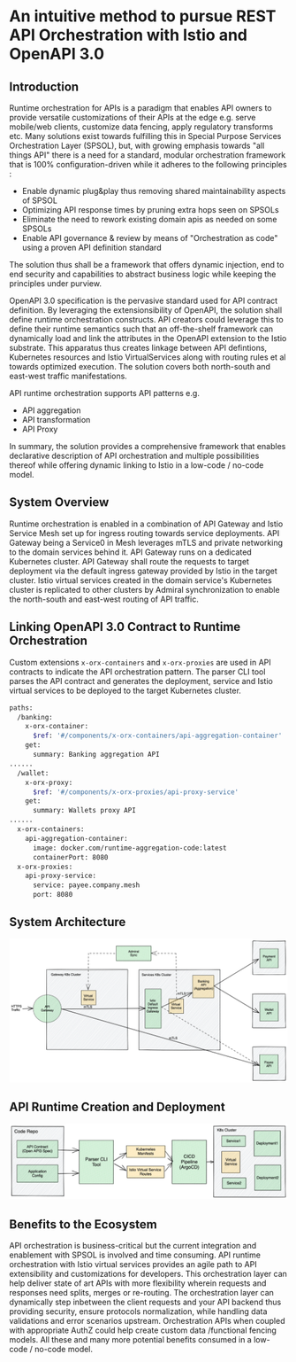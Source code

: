 # An intuitive method to pursue REST API Orchestration with Istio and OpenAPI 3.0
## Introduction

Runtime orchestration for APIs is a paradigm that enables API owners to provide versatile customizations of their APIs at the edge e.g. serve mobile/web clients,  customize data fencing, apply regulatory transforms etc. Many solutions exist towards fulfilling this in Special Purpose Services Orchestration Layer (SPSOL), but, with growing emphasis towards "all things API" there is a need for a standard, modular orchestration framework that is 100% configuration-driven while it adheres to the following principles :
  - Enable dynamic plug&play thus removing shared maintainability aspects of SPSOL
  - Optimizing API response times by pruning extra hops seen on SPSOLs
  - Eliminate the need to rework existing domain apis as needed on some SPSOLs
  - Enable API governance & review by means of "Orchestration as code" using a proven API definition standard 

The solution thus shall be a framework that offers dynamic injection, end to end security and capabilities to abstract business logic while keeping the principles under purview.
<br />

OpenAPI 3.0 specification is the pervasive standard used for API contract definition. By leveraging the extensionsibility of OpenAPI, the solution shall define runtime orchestration constructs. API creators could leverage this to define their runtime semantics such that an off-the-shelf framework can dynamically load and link the attributes in the OpenAPI extension to the Istio substrate. This apparatus thus creates linkage between API defintions, Kubernetes resources and Istio VirtualServices along with routing rules et al towards optimized execution. The solution covers both north-south and east-west traffic manifestations. 

API runtime orchestration supports API patterns e.g.  

- API aggregation
- API transformation
- API Proxy 

In summary, the solution provides a comprehensive framework that enables declarative description of API orchestration and multiple possibilities thereof while offering dynamic linking to Istio in a low-code / no-code model.

## System Overview

Runtime orchestration is enabled in a combination of API Gateway and Istio Service Mesh set up for ingress routing towards service deployments. API Gateway being a Service0 in Mesh leverages mTLS and private networking to the domain services behind it. API Gateway runs on a dedicated Kubernetes cluster. API Gateway shall route the requests to target deployment via the default ingress gateway provided by Istio in the target cluster. Istio virtual services created in the domain service's Kubernetes cluster is replicated to other clusters by Admiral synchronization to enable the north-south and east-west routing of API traffic.


## Linking OpenAPI 3.0 Contract to Runtime Orchestration
Custom extensions `x-orx-containers` and `x-orx-proxies` are used in API contracts to indicate the API orchestration pattern. The parser CLI tool parses the API contract and generates the deployment, service and Istio virtual services to be deployed to the target Kubernetes cluster.

```sh
paths:
  /banking:
    x-orx-container:
      $ref: '#/components/x-orx-containers/api-aggregation-container'
    get:
      summary: Banking aggregation API
......
  /wallet:
    x-orx-proxy:
      $ref: '#/components/x-orx-proxies/api-proxy-service'
    get:
      summary: Wallets proxy API
......
  x-orx-containers:
    api-aggregation-container:
      image: docker.com/runtime-aggregation-code:latest
      containerPort: 8080
  x-orx-proxies:
    api-proxy-service:
      service: payee.company.mesh
      port: 8080
```


## System Architecture

<img
  src="diagrams/api-orchestration_using_istio_and_admiral.png"
  alt="API Orchestration"
  style="display: inline-block; margin: 0 auto">


## API Runtime Creation and Deployment

<img
  src="diagrams/api-orchestration_deployment-flow.png"
  alt="API Orchestration"
  style="display: inline-block; margin: 0 auto">


## Benefits to the Ecosystem

API orchestration is business-critical but the current integration and enablement with SPSOL is involved and time consuming. API runtime orchestration with Istio virtual services provides an agile path to API extensibility and customizations for developers. This orchestration layer can help deliver state of art APIs with more flexibility wherein requests and responses need splits, merges or re-routing. The orchestration layer can dynamically step inbetween the client requests and your API backend thus providing security, ensure protocols normalization, while handling data validations and error scenarios upstream. Orchestration APIs when coupled with appropriate AuthZ could help create custom data /functional fencing models. All these and many more potential benefits consumed in a low-code / no-code model.
